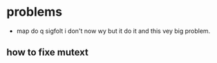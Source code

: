 # problems
- map do q sigfolt i don't now wy but it do it and this vey big problem.

## how to fixe mutext